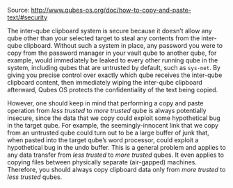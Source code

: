 Source: http://www.qubes-os.org/doc/how-to-copy-and-paste-text/#security

The inter-qube clipboard system is secure because it doesn’t allow any qube other than your selected target to steal any contents from the inter-qube clipboard. Without such a system in place, any password you were to copy from the password manager in your vault qube to another qube, for example, would immediately be leaked to every other running qube in the system, including qubes that are untrusted by default, such as `sys-net`. By giving you precise control over exactly which qube receives the inter-qube clipboard content, then immediately wiping the inter-qube clipboard afterward, Qubes OS protects the confidentiality of the text being copied.

However, one should keep in mind that performing a copy and paste operation from _less trusted_ to _more trusted_ qube is always potentially insecure, since the data that we copy could exploit some hypothetical bug in the target qube. For example, the seemingly-innocent link that we copy from an untrusted qube could turn out to be a large buffer of junk that, when pasted into the target qube’s word processor, could exploit a hypothetical bug in the undo buffer. This is a general problem and applies to any data transfer from _less trusted_ to _more trusted_ qubes. It even applies to copying files between physically separate (air-gapped) machines. Therefore, you should always copy clipboard data only from _more trusted_ to _less trusted_ qubes.

